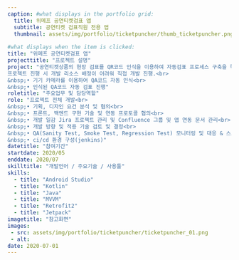 ```yaml
---
caption: #what displays in the portfolio grid:
  title: 위메프 공연티켓검표 앱
  subtitle: 공연티켓 검표직원 전용 앱
  thumbnail: assets/img/portfolio/ticketpuncher/thumb_ticketpuncher.png
  
#what displays when the item is clicked:
title: "위메프 공연티켓검표 앱"
projecttitle: "프로젝트 설명"
project: "공연티켓상품의 현장 검표를 QR코드 인식을 이용하여 자동검표 프로세스 구축을 목표로 프로젝트 시작.<br>
프로젝트 진행 시 개발 리소스 배정이 어려워 직접 개발 진행.<br>
&nbsp;• 기기 카메라를 이용하여 QA코드 자동 인식<br>
&nbsp;• 인식된 QA코드 자동 검표 진행"
roletitle: "주요업무 및 담당역할"
role: "프로젝트 전체 개발<br>
&nbsp;• 기획, 디자인 요건 분석 및 협의<br>
&nbsp;• 프론트, 백엔드 구현 기술 및 연동 프로토콜 협의<br>
&nbsp;• 개발 일감 Jira 프로젝트 관리 및 Confluence 그룹 및 앱 연동 문서 관리<br>
&nbsp;• 개발 방향 및 적용 기술 검토 및 결정<br>
&nbsp;• QA(Sanity Test, Smoke Test, Regression Test) 모니터링 및 대응 & 스토어 배포 관리<br>
&nbsp;• ci/cd 환경 구성(jenkins)"
datetitle: "참여기간"
startdate: 2020/05
enddate: 2020/07
skilltitle: "개발언어 / 주요기술 / 사용툴"
skills:
  - title: "Android Studio"
  - title: "Kotlin"
  - title: "Java"
  - title: "MVVM"
  - title: "Retrofit2"
  - title: "Jetpack"
imagetitle: "참고화면"
images:
 - src: assets/img/portfolio/ticketpuncher/ticketpuncher_01.png
 - alt: 
date: 2020-07-01
---
```


